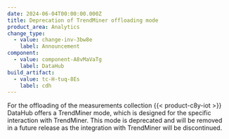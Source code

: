 ```yaml
---
date: 2024-06-04T00:00:00.000Z
title: Deprecation of TrendMiner offloading mode
product_area: Analytics
change_type:
  - value: change-inv-3bw8e
    label: Announcement
component:
  - value: component-A8vMaVaTg
    label: DataHub
build_artifact:
  - value: tc-H-tuq-8Es
    label: cdh
---
```

For the offloading of the measurements collection {{< product-c8y-iot >}} DataHub offers a TrendMiner mode, which is designed for the specific interaction with TrendMiner. This mode is deprecated and will be removed in a future release as the integration with TrendMiner will be discontinued.